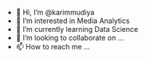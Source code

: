 - 👋 Hi, I’m @karimmudiya
- 👀 I’m interested in Media Analytics
- 🌱 I’m currently learning Data Science
- 💞️ I’m looking to collaborate on ...
- 📫 How to reach me ...

<!---
karimmudiya/karimmudiya is a ✨ special ✨ repository because its `README.md` (this file) appears on your GitHub profile.
You can click the Preview link to take a look at your changes.
--->
